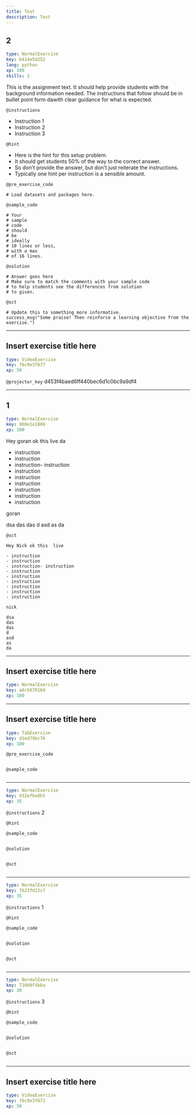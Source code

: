 ```yaml
---
title: Test
description: Test
---
```


## 2

```yaml
type: NormalExercise
key: b414e5d252
lang: python
xp: 100
skills: 2
```

This is the assignment text. It should help provide students with the background information needed.
The instructions that follow should be in bullet point form dawith clear guidance for what is expected.

`@instructions`
- Instruction 1
- Instruction 2
- Instruction 3

`@hint`
- Here is the hint for this setup problem. 
- It should get students 50% of the way to the correct answer.
- So don't provide the answer, but don't just reiterate the instructions.
- Typically one hint per instruction is a sensible amount.

`@pre_exercise_code`
```{python}
# Load datasets and packages here.
```

`@sample_code`
```{python}
# Your
# sample
# code
# should
# be
# ideally
# 10 lines or less,
# with a max
# of 16 lines.
```

`@solution`
```{python}
# Answer goes here
# Make sure to match the comments with your sample code
# to help students see the differences from solution
# to given.
```

`@sct`
```{python}
# Update this to something more informative.
success_msg("Some praise! Then reinforce a learning objective from the exercise.")
```

---

## Insert exercise title here

```yaml
type: VideoExercise
key: 76c9e3f677
xp: 50
```

`@projector_key`
d453f4baed6ff440bec6d1c0bc9a9df4

---

## 1

```yaml
type: NormalExercise
key: 960e1e1889
xp: 100
```

Hey goran ok this  live
da
- instruction
- instruction
- instruction- instruction
- instruction
- instruction
- instruction
- instruction
- instruction
- instruction

goran

dsa
das
das
d
asd
as
da

`@sct`
```{python}
Hey Nick ok this  live

- instruction
- instruction
- instruction- instruction
- instruction
- instruction
- instruction
- instruction
- instruction
- instruction

nick

dsa
das
das
d
asd
as
da
```

---

## Insert exercise title here

```yaml
type: NormalExercise
key: a6c5670169
xp: 100
```



---

## Insert exercise title here

```yaml
type: TabExercise
key: d1ed79bc76
xp: 100
```



`@pre_exercise_code`
```{python}

```

`@sample_code`
```{python}

```

***

```yaml
type: NormalExercise
key: 932efbe8b5
xp: 35
```



`@instructions`
2

`@hint`


`@sample_code`
```{python}

```

`@solution`
```{python}

```

`@sct`
```{python}

```

***

```yaml
type: NormalExercise
key: 7623fd22c7
xp: 35
```



`@instructions`
1

`@hint`


`@sample_code`
```{python}

```

`@solution`
```{python}

```

`@sct`
```{python}

```

***

```yaml
type: NormalExercise
key: 710d0f4bba
xp: 30
```



`@instructions`
3

`@hint`


`@sample_code`
```{python}

```

`@solution`
```{python}

```

`@sct`
```{python}

```

---

## Insert exercise title here

```yaml
type: VideoExercise
key: 76c9e3f671
xp: 50
```
